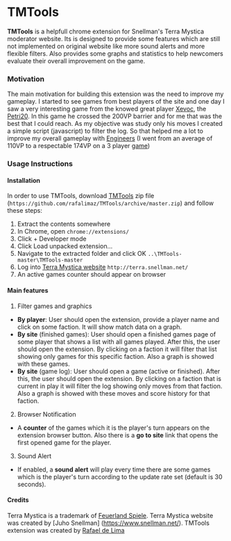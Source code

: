 # TMTools

**TMTools** is a helpfull chrome extension for Snellman's Terra Mystica moderator website. Its is designed to provide some features which are still not implemented on original website like more sound alerts and more flexible filters. Also provides some graphs and statistics to help newcomers evaluate their overall improvement on the game.

### Motivation

The main motivation for building this extension was the need to improve my gameplay. I started to see games from best players of the site and one day I saw a very interesting game from the knowed great player [Xevoc](http://terra.snellman.net/player/Xevoc), the [Petri20](http://terra.snellman.net/game/Petri20). In this game he crossed the 200VP barrier and for me that was the best that I could reach. As my objective was study only his moves I created a simple script (javascript) to filter the log. So that helped me a lot to improve my overall gameplay with [Engineers](http://www.terra-mystica-spiel.de/en/voelker.php?show=8) (I went from an average of 110VP to a respectable 174VP on a 3 player [game](http://terra.snellman.net/game/TheInvestors))

### Usage Instructions

#### Installation

In order to use TMTools, download [TMTools](https://github.com/rafalimaz/TMTools/archive/master.zip) zip file (`https://github.com/rafalimaz/TMTools/archive/master.zip`) and follow these steps:

1. Extract the contents somewhere
2. In Chrome, open `chrome://extensions/`
3. Click + Developer mode
4. Click Load unpacked extension…
5. Navigate to the extracted folder and click OK `..\TMTools-master\TMTools-master`
6. Log into [Terra Mystica website](http://terra.snellman.net) `http://terra.snellman.net/`
7. An active games counter should appear on browser

#### Main features

1. Filter games and graphics
  * **By player**: User should open the extension, provide a player name and click on some faction. It will show match data on a graph.
  * **By site** (finished games): User should open a finished games page of some player that shows a list with all games played. After this, the user should open the extension. By clicking on a faction it will filter that list showing only games for this specific faction. Also a graph is showed with these games.
  * **By site** (game log): User should open a game (active or finished). After this, the user should open the extension. By clicking on a faction that is current in play it will filter the log showing only moves from that faction. Also a graph is showed with these moves and score history for that faction.

2. Browser Notification
  * A **counter** of the games which it is the player's turn appears on the extension browser button. Also there is a **go to site** link that opens the first opened game for the player.
 
3. Sound Alert
  * If enabled, a **sound alert** will play every time there are some games which is the player's turn according to the update rate set (default is 30 seconds).
  
#### Credits
Terra Mystica is a trademark of [Feuerland Spiele](http://www.feuerland-spiele.de/en/). Terra Mystica website was created by [Juho Snellman] (https://www.snellman.net/). TMTools extension was created by [Rafael de Lima](http://buscatextual.cnpq.br/buscatextual/visualizacv.do?id=K4201844J6)





